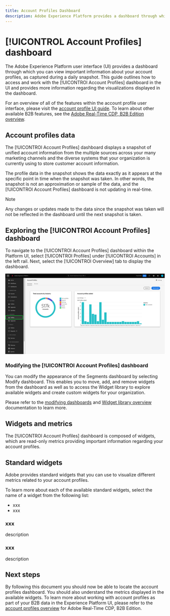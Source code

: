 ```yaml
---
title: Account Profiles Dashboard
description: Adobe Experience Platform provides a dashboard through which you can view important information about your organization's B2B account profiles.
---
```

# [!UICONTROL Account Profiles] dashboard

<!-- {descrtiption of  what it provides} -->

The Adobe Experience Platform user interface (UI) provides a dashboard through which you can view important information about your account profiles, as captured during a daily snapshot. This guide outlines how to access and work with the [!UICONTROl Account Profiles] dashboard in the UI and provides more information regarding the visualizations displayed in the dashboard.

For an overview of all of the features within the account profile user interface, please visit the [account profile UI guide](../../rtcdp/accounts/account-profile-ui-guide.md). To learn about other available B2B features, see the [Adobe Real-Time CDP, B2B Edition overview](../../rtcdp/b2b-overview.md).  

<!-- {Perhaps a getting started section - discuss the necessary permissions / licencing info } -->

## Account profiles data

The [!UICONTROl Account Profiles] dashboard displays a snapshot of unified account information from the multiple sources across your many marketing channels and the diverse systems that your organization is currently using to store customer account information.

The profile data in the snapshot shows the data exactly as it appears at the specific point in time when the snapshot was taken. In other words, the snapshot is not an approximation or sample of the data, and the [!UICONTROl Account Profiles] dashboard is not updating in real-time.

>[!NOTE]
>
>Any changes or updates made to the data since the snapshot was taken will not be reflected in the dashboard until the next snapshot is taken.

## Exploring the [!UICONTROl Account Profiles] dashboard

To navigate to the [!UICONTROl Account Profiles] dashboard within the Platform UI, select [!UICONTROl Profiles] under [!UICONTROl Accounts] in the left rail. Next, select the [!UICONTROl Overview] tab to display the dashboard.

![The Platfrom UI with Account Profiles in the left navigation highlighted and the overview tab displayed.](../images/account-profiles/account-profiles-dashboard.png)

### Modifying the [!UICONTROl Account Profiles] dashboard

You can modify the appearance of the Segments dashboard by selecting Modify dashboard. This enables you to move, add, and remove widgets from the dashboard as well as to access the Widget library to explore available widgets and create custom widgets for your organization.

Please refer to the [modifying dashboards](../customize/modify.md) and [Widget library overview](../customize/widget-library.md) documentation to learn more.

## Widgets and metrics

The [!UICONTROl Account Profiles] dashboard is composed of widgets, which are read-only metrics providing important information regarding your account profiles.

## Standard widgets

Adobe provides standard widgets that you can use to visualize different metrics related to your account profiles.

To learn more about each of the available standard widgets, select the name of a widget from the following list:

* xxx
* xxx

### xxx

description

### xxx

description

## Next steps

By following this document you should now be able to locate the account profiles dashboard. You should also understand the metrics displayed in the available widgets. To learn more about working with account profiles as part of your B2B data in the Experience Platform UI, please refer to the [account profiles overview](../../rtcdp/accounts/account-profile-overview.md) for Adobe Real-Time CDP, B2B Edition.
